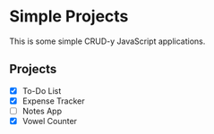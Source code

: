 # Simple Projects

This is some simple CRUD-y JavaScript applications.

## Projects

- [x] To-Do List
- [x] Expense Tracker
- [ ] Notes App
- [x] Vowel Counter

